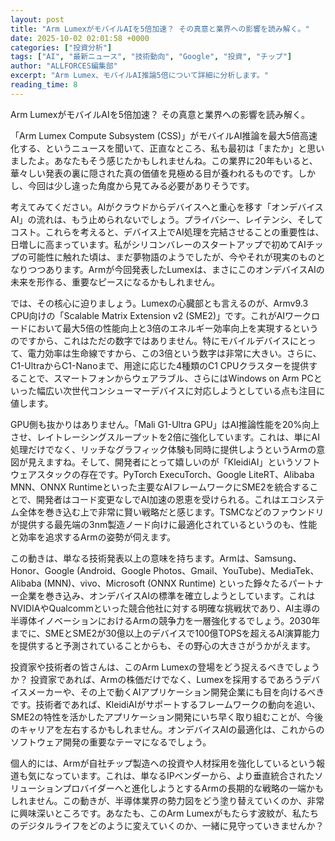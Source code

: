 ```yaml
---
layout: post
title: "Arm LumexがモバイルAIを5倍加速？ その真意と業界への影響を読み解く。"
date: 2025-10-02 02:01:58 +0000
categories: ["投資分析"]
tags: ["AI", "最新ニュース", "技術動向", "Google", "投資", "チップ"]
author: "ALLFORCES編集部"
excerpt: "Arm Lumex、モバイルAI推論5倍について詳細に分析します。"
reading_time: 8
---
```


Arm LumexがモバイルAIを5倍加速？ その真意と業界への影響を読み解く。

「Arm Lumex Compute Subsystem (CSS)」がモバイルAI推論を最大5倍高速化する、というニュースを聞いて、正直なところ、私も最初は「またか」と思いましたよ。あなたもそう感じたかもしれませんね。この業界に20年もいると、華々しい発表の裏に隠された真の価値を見極める目が養われるものです。しかし、今回は少し違った角度から見てみる必要がありそうです。

考えてみてください。AIがクラウドからデバイスへと重心を移す「オンデバイスAI」の流れは、もう止められないでしょう。プライバシー、レイテンシ、そしてコスト。これらを考えると、デバイス上でAI処理を完結させることの重要性は、日増しに高まっています。私がシリコンバレーのスタートアップで初めてAIチップの可能性に触れた頃は、まだ夢物語のようでしたが、今やそれが現実のものとなりつつあります。Armが今回発表したLumexは、まさにこのオンデバイスAIの未来を形作る、重要なピースになるかもしれません。

では、その核心に迫りましょう。Lumexの心臓部とも言えるのが、Armv9.3 CPU向けの「Scalable Matrix Extension v2 (SME2)」です。これがAIワークロードにおいて最大5倍の性能向上と3倍のエネルギー効率向上を実現するというのですから、これはただの数字ではありません。特にモバイルデバイスにとって、電力効率は生命線ですから、この3倍という数字は非常に大きい。さらに、C1-UltraからC1-Nanoまで、用途に応じた4種類のC1 CPUクラスターを提供することで、スマートフォンからウェアラブル、さらにはWindows on Arm PCといった幅広い次世代コンシューマーデバイスに対応しようとしている点も注目に値します。

GPU側も抜かりはありません。「Mali G1-Ultra GPU」はAI推論性能を20%向上させ、レイトレーシングスループットを2倍に強化しています。これは、単にAI処理だけでなく、リッチなグラフィック体験も同時に提供しようというArmの意図が見えますね。そして、開発者にとって嬉しいのが「KleidiAI」というソフトウェアスタックの存在です。PyTorch ExecuTorch、Google LiteRT、Alibaba MNN、ONNX Runtimeといった主要なAIフレームワークにSME2を統合することで、開発者はコード変更なしでAI加速の恩恵を受けられる。これはエコシステム全体を巻き込む上で非常に賢い戦略だと感じます。TSMCなどのファウンドリが提供する最先端の3nm製造ノード向けに最適化されているというのも、性能と効率を追求するArmの姿勢が伺えます。

この動きは、単なる技術発表以上の意味を持ちます。Armは、Samsung、Honor、Google (Android、Google Photos、Gmail、YouTube)、MediaTek、Alibaba (MNN)、vivo、Microsoft (ONNX Runtime) といった錚々たるパートナー企業を巻き込み、オンデバイスAIの標準を確立しようとしています。これはNVIDIAやQualcommといった競合他社に対する明確な挑戦状であり、AI主導の半導体イノベーションにおけるArmの競争力を一層強化するでしょう。2030年までに、SMEとSME2が30億以上のデバイスで100億TOPSを超えるAI演算能力を提供すると予測されていることからも、その野心の大きさがうかがえます。

投資家や技術者の皆さんは、このArm Lumexの登場をどう捉えるべきでしょうか？ 投資家であれば、Armの株価だけでなく、Lumexを採用するであろうデバイスメーカーや、その上で動くAIアプリケーション開発企業にも目を向けるべきです。技術者であれば、KleidiAIがサポートするフレームワークの動向を追い、SME2の特性を活かしたアプリケーション開発にいち早く取り組むことが、今後のキャリアを左右するかもしれません。オンデバイスAIの最適化は、これからのソフトウェア開発の重要なテーマになるでしょう。

個人的には、Armが自社チップ製造への投資や人材採用を強化しているという報道も気になっています。これは、単なるIPベンダーから、より垂直統合されたソリューションプロバイダーへと進化しようとするArmの長期的な戦略の一端かもしれません。この動きが、半導体業界の勢力図をどう塗り替えていくのか、非常に興味深いところです。あなたも、このArm Lumexがもたらす波紋が、私たちのデジタルライフをどのように変えていくのか、一緒に見守っていきませんか？

